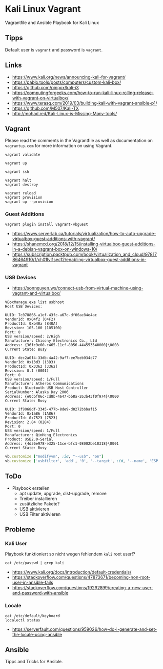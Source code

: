 # Kali Linux Vagrant

Vagrantfile and Ansible Playbook for Kali Linux

## Tipps

Default user is `vagrant` and password is `vagrant`.

## Links

- <https://www.kali.org/news/announcing-kali-for-vagrant/>
- <https://pablo.tools/posts/computers/custom-kali-box/>
- <https://github.com/pinpox/kali-i3>
- <https://computingforgeeks.com/how-to-run-kali-linux-rolling-release-with-vagrant-on-virtualbox/>
- <https://www.terasq.com/2019/03/building-kali-with-vagrant-ansible-p1/>
- <https://github.com/M507/Kali-TX>
- <http://mohad.red/Kali-Linux-is-Missing-Many-tools/>

## Vagrant

Please read the comments in the Vagrantfile as well as documentation on `vagrantup.com` for more information on using Vagrant.

```shell
vagrant validate
```

```shell
vagrant up
```

```shell
vagrant ssh
```

```shell
vagrant halt
vagrant destroy
```

```shell
vagrant reload
vagrant provision
vagrant up --provision
```

### Guest Additions

```shell
vagrant plugin install vagrant-vbguest
```

- <https://www.serverlab.ca/tutorials/virtualization/how-to-auto-upgrade-virtualbox-guest-additions-with-vagrant/>
- <https://shanemcd.org/2018/12/15/installing-virtualbox-guest-additions-in-a-debian-vagrant-box-on-windows-10/>
- <https://subscription.packtpub.com/book/virtualization_and_cloud/9781786464910/1/ch01lvl1sec12/enabling-virtualbox-guest-additions-in-vagrant>

### USB Devices

- <https://sonnguyen.ws/connect-usb-from-virtual-machine-using-vagrant-and-virtualbox/>

```shell
VBoxManage.exe list usbhost
Host USB Devices:

UUID: 7c078866-a1ef-43fc-a67c-df06ae84e4ac
VendorId: 0x04f2 (04F2)
ProductId: 0xb40a (B40A)
Revision: 105.100 (105100)
Port: 0
USB version/speed: 2/High
Manufacturer: Chicony Electronics Co., Ltd
Address: {36fc9e60-c465-11cf-8056-444553540000}\0008
Current State: Busy

UUID: dec2a0f4-33db-4a42-9af7-ee7beb034c77
VendorId: 0x13d3 (13D3)
ProductId: 0x3362 (3362)
Revision: 0.1 (0001)
Port: 0
USB version/speed: 1/Full
Manufacturer: Atheros Communications
Product: Bluetooth USB Host Controller
SerialNumber: Alaska Day 2006
Address: {e0cbf06c-cd8b-4647-bb8a-263b43f0f974}\0000
Current State: Busy

UUID: 2f9068df-3345-477b-8de9-d0272bbbaf15
VendorId: 0x1a86 (1A86)
ProductId: 0x7523 (7523)
Revision: 2.84 (0284)
Port: 0
USB version/speed: 1/Full
Manufacturer: QinHeng Electronics
Product: USB2.0-Serial
Address: {4d36e978-e325-11ce-bfc1-08002be10318}\0001
Current State: Busy
```

```ruby
vb.customize ["modifyvm", :id, "--usb", "on"]
vb.customize ['usbfilter', 'add', '0', '--target', :id, '--name', 'ESP', '--vendorid', '0x1a86', '--productid', '0x7523']
```

## ToDo

- Playbook erstellen
  - apt update, upgrade, dist-upgrade, remove
  - Treiber installieren
  - zusätzliche Pakete?
  - USB aktivieren
  - USB Filter aktivieren

## Probleme

### Kali User

Playbook funktioniert so nicht wegen fehlendem `kali` root user!?

```shell
cat /etc/passwd | grep kali
```

- <https://www.kali.org/docs/introduction/default-credentials/>
- <https://stackoverflow.com/questions/47873671/becoming-non-root-user-in-ansible-fails>
- <https://stackoverflow.com/questions/19292899/creating-a-new-user-and-password-with-ansible>

### Locale

```shell
cat /etc/default/keyboard
localectl status
```

- <https://serverfault.com/questions/959026/how-do-i-generate-and-set-the-locale-using-ansible>

## Ansible

Tipps and Tricks for Ansible.
